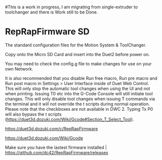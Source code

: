 #This is a work in progress, I am migrating from single-extruder to toolchanger and there is Work still to be Done.

# RepRapFirmware SD
The standard configuration files for the Motion System &amp; ToolChanger.

Copy onto the Micro SD Card and insert into the Duet2 before power on.

You may need to check the config.g file to make changes for use on your own Network.

It is also recommended that you disable Run free macro, Run pre macro and Run post macro in Settings > User Interface inside of Duet Web Control. This will only stop the automatic tool changes when using the UI and not when printing. Issuing T0 etc into the G-Code Console will still initiate tool changes. This will only disable tool changes when issuing T commands via the terminal and it will not override the t scripts during normal operation. Please note that the checkboxes are not available in DWC 2. Typing Tx P0 will also bypass the t scripts (https://duet3d.dozuki.com/Wiki/Gcode#Section_T_Select_Tool).

https://duet3d.dozuki.com/c/RepRapFirmware

https://duet3d.dozuki.com/Wiki/Gcode

Make sure you have the lastest firmware installed | https://github.com/dc42/RepRapFirmware/releases   
